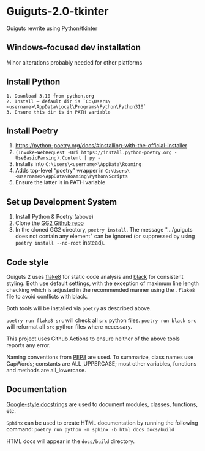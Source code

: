 # Guiguts-2.0-tkinter

Guiguts rewrite using Python/tkinter
 
 
## Windows-focused dev installation

Minor alterations probably needed for other platforms

## Install Python

    1. Download 3.10 from python.org
    2. Install – default dir is `C:\Users\<username>\AppData\Local\Programs\Python\Python310`
    3. Ensure this dir is in PATH variable

## Install Poetry

1. https://python-poetry.org/docs/#installing-with-the-official-installer 
2. `(Invoke-WebRequest -Uri https://install.python-poetry.org -UseBasicParsing).Content | py -`
3. Installs into `C:\Users\<username>\AppData\Roaming`
4. Adds top-level “poetry” wrapper in `C:\Users\<username>\AppData\Roaming\Python\Scripts`
5. Ensure the latter is in PATH variable

## Set up Development System

1. Install Python & Poetry (above)
2. Clone the [GG2 Github repo](https://github.com/windymilla/Guiguts-2.0-tkinter)
3. In the cloned GG2 directory, `poetry install`. The message
   ".../guiguts does not contain any element" can be ignored (or suppressed by using
   `poetry install --no-root` instead).

## Code style
Guiguts 2 uses [flake8](https://pypi.org/project/flake8) for static code analysis
and [black](https://pypi.org/project/black) for consistent styling. Both use
default settings, with the exception of maximum line length checking which is
adjusted in the recommended manner using the `.flake8` file to avoid conflicts
with black.

Both tools will be installed via `poetry` as described above.

`poetry run flake8 src` will check all `src` python files.
`poetry run black src` will reformat all `src` python files where necessary.

This project uses Github Actions to ensure neither of the above tools reports any
error.

Naming conventions from [PEP8](https://pep8.org/#prescriptive-naming-conventions)
are used. To summarize, class names use CapWords; constants are ALL_UPPERCASE;
most other variables, functions and methods are all_lowercase.

## Documentation
[Google-style docstrings](https://google.github.io/styleguide/pyguide.html#38-comments-and-docstrings)
are used to document modules, classes, functions, etc.

`Sphinx` can be used to create HTML documentation by running the following command:
`poetry run python -m sphinx -b html docs docs/build`

HTML docs will appear in the `docs/build` directory.
